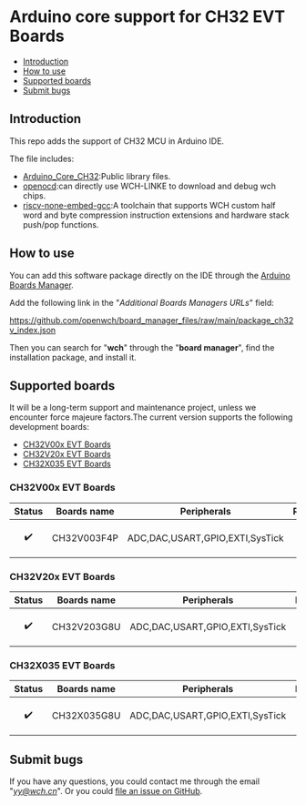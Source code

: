 # Arduino core support for CH32 EVT Boards

* [Introduction](https://github.com/openwch/arduino_core_ch32#Introduction)<br>
* [How to use](https://github.com/openwch/arduino_core_ch32#How-to-use)<br>
* [Supported boards](https://github.com/openwch/arduino_core_ch32#Supported-boards)<br>
* [Submit bugs](https://github.com/openwch/arduino_core_ch32#Submit-bugs)<br>

## Introduction

This repo adds the support of CH32 MCU in Arduino IDE.<br>

The file includes:
* [Arduino_Core_CH32](https://github.com/openwch/arduino_core_ch32):Public library files.
* [openocd](https://github.com/openwch/openocd_wch):can directly use WCH-LINKE to download and debug wch chips.
* [riscv-none-embed-gcc](https://github.com/openwch/risc-none-embed-gcc):A toolchain that supports WCH custom half word and byte compression instruction extensions and hardware stack push/pop functions.

## How to use

You can add this software package directly on the IDE through the [Arduino Boards Manager](https://www.arduino.cc/en/guide/cores).

Add the following link in the "*Additional Boards Managers URLs*" field:

https://github.com/openwch/board_manager_files/raw/main/package_ch32v_index.json

Then you can search for "**wch**" through the "**board manager**", find the installation package, and install it.

## Supported boards

It will be a long-term support and maintenance project, unless we encounter force majeure factors.The current version supports the following development boards:

- [CH32V00x EVT Boards](#CH32V00x-EVT-Boards)
- [CH32V20x EVT Boards](#CH32V20x-EVT-Boards)
- [CH32X035 EVT Boards](#CH32X035-EVT-Boards)

### CH32V00x EVT Boards

| Status | Boards name | Peripherals | Release | Notes |
| :----: |     ----    |     ----    | :-----: | :---- |
| :heavy_check_mark: | CH32V003F4P | ADC,DAC,USART,GPIO,EXTI,SysTick | 1.0.0 | SPI,I2C since 1.0.2 |

### CH32V20x EVT Boards

| Status | Boards name | Peripherals | Release | Notes |
| :----: |     ----    |     ----    | :-----: | :---- |
| :heavy_check_mark: | CH32V203G8U | ADC,DAC,USART,GPIO,EXTI,SysTick | 1.0.0 | SPI,I2C since 1.0.2 |

### CH32X035 EVT Boards

| Status | Boards name | Peripherals | Release | Notes |
| :----: |     ----    |     ----    | :-----: | :---- |
| :heavy_check_mark: | CH32X035G8U | ADC,DAC,USART,GPIO,EXTI,SysTick | 1.0.1 | SPI,I2C since 1.0.2 | 

## Submit bugs

If you have any questions, you could contact me through the email "*yy@wch.cn*".
Or you could [file an issue on GitHub](https://github.com/openwch/arduino_core_ch32/issues/new).


